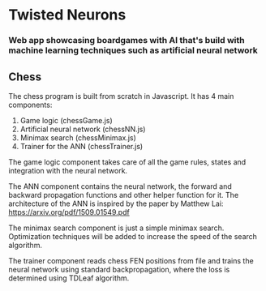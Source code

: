 # Twisted Neurons

### Web app showcasing boardgames with AI that's build with machine learning techniques such as artificial neural network

## Chess

The chess program is built from scratch in Javascript. It has 4 main components:

1. Game logic (chessGame.js)
2. Artificial neural network (chessNN.js)
3. Minimax search (chessMinimax.js)
4. Trainer for the ANN (chessTrainer.js)

The game logic component takes care of all the game rules, states and integration with the neural network.

The ANN component contains the neural network, the forward and backward propagation functions and other helper function for it. The architecture of the ANN is inspired by the paper by Matthew Lai: https://arxiv.org/pdf/1509.01549.pdf

The minimax search component is just a simple minimax search. Optimization techniques will be added to increase the speed of the search algorithm.

The trainer component reads chess FEN positions from file and trains the neural network using standard backpropagation, where the loss is determined using TDLeaf algorithm.


